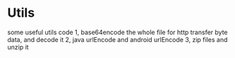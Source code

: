Utils
=====

some useful utils code
1, base64encode the whole file for http transfer byte data, and decode it
2, java urlEncode and android urlEncode
3, zip files and unzip it
